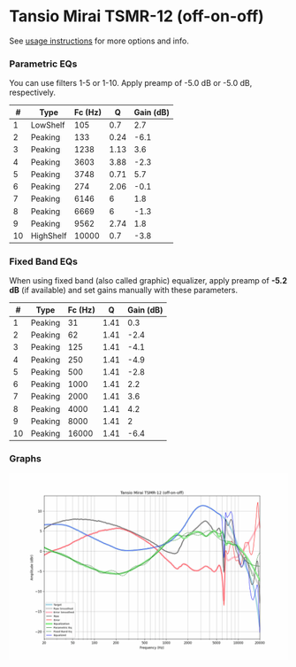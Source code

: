 # Tansio Mirai TSMR-12 (off-on-off)
See [usage instructions](https://github.com/jaakkopasanen/AutoEq#usage) for more options and info.

### Parametric EQs
You can use filters 1-5 or 1-10. Apply preamp of -5.0 dB or -5.0 dB, respectively.

|   # | Type      |   Fc (Hz) |    Q |   Gain (dB) |
|-----|-----------|-----------|------|-------------|
|   1 | LowShelf  |       105 | 0.7  |         2.7 |
|   2 | Peaking   |       133 | 0.24 |        -6.1 |
|   3 | Peaking   |      1238 | 1.13 |         3.6 |
|   4 | Peaking   |      3603 | 3.88 |        -2.3 |
|   5 | Peaking   |      3748 | 0.71 |         5.7 |
|   6 | Peaking   |       274 | 2.06 |        -0.1 |
|   7 | Peaking   |      6146 | 6    |         1.8 |
|   8 | Peaking   |      6669 | 6    |        -1.3 |
|   9 | Peaking   |      9562 | 2.74 |         1.8 |
|  10 | HighShelf |     10000 | 0.7  |        -3.8 |

### Fixed Band EQs
When using fixed band (also called graphic) equalizer, apply preamp of **-5.2 dB** (if available) and set gains manually with these parameters.

|   # | Type    |   Fc (Hz) |    Q |   Gain (dB) |
|-----|---------|-----------|------|-------------|
|   1 | Peaking |        31 | 1.41 |         0.3 |
|   2 | Peaking |        62 | 1.41 |        -2.4 |
|   3 | Peaking |       125 | 1.41 |        -4.1 |
|   4 | Peaking |       250 | 1.41 |        -4.9 |
|   5 | Peaking |       500 | 1.41 |        -2.8 |
|   6 | Peaking |      1000 | 1.41 |         2.2 |
|   7 | Peaking |      2000 | 1.41 |         3.6 |
|   8 | Peaking |      4000 | 1.41 |         4.2 |
|   9 | Peaking |      8000 | 1.41 |         2   |
|  10 | Peaking |     16000 | 1.41 |        -6.4 |

### Graphs
![](./Tansio%20Mirai%20TSMR-12%20(off-on-off).png)
